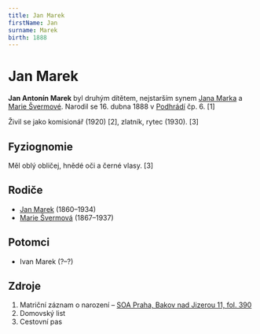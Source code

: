 ```yaml
---
title: Jan Marek
firstName: Jan
surname: Marek
birth: 1888
---
```

# Jan Marek

**Jan Antonín Marek** byl druhým dítětem, nejstarším synem [Jana Marka](marek-jan-1860.md) a [Marie Švermové]((svermova-marie-1867.md)). Narodil se 16. dubna 1888 v [Podhrádí](https://cs.wikipedia.org/wiki/Podhrad%C3%AD_(Bakov_nad_Jizerou)) čp. 6. [1]

Živil se jako komisionář (1920) [2], zlatník, rytec (1930). [3]


## Fyziognomie

Měl oblý obličej, hnědé oči a černé vlasy. [3]


## Rodiče

- [Jan Marek](marek-jan-1860.md) (1860–1934)
- [Marie Švermová](svermova-marie-1867.md) (1867–1937)


## Potomci

- Ivan Marek (?–?)


## Zdroje

1. Matriční záznam o narození – [SOA Praha, Bakov nad Jizerou 11, fol. 390](https://ebadatelna.soapraha.cz/d/3755/189)
2. Domovský list
3. Cestovní pas